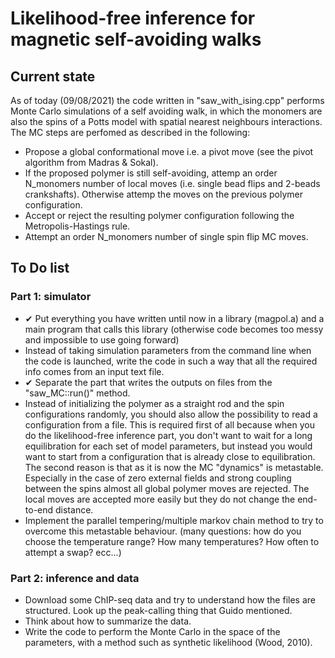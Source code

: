 # Likelihood-free inference for magnetic self-avoiding walks

## Current state

As of today (09/08/2021) the code written in "saw_with_ising.cpp" performs Monte Carlo simulations of a self avoiding walk, in which the monomers are also the spins of a Potts model with spatial nearest neighbours interactions.
The MC steps are perfomed as described in the following:
- Propose a global conformational move i.e. a pivot move (see the pivot algorithm from Madras & Sokal).
- If the proposed polymer is still self-avoiding, attemp an order N_monomers number of local moves (i.e. single bead flips and 2-beads crankshafts). Otherwise attemp the moves on the previous polymer configuration. 
- Accept or reject the resulting polymer configuration following the Metropolis-Hastings rule.
- Attempt an order N_monomers number of single spin flip MC moves.


## To Do list
### Part 1: simulator
- ✔ Put everything you have written until now in a library (magpol.a) and a main program that calls this library (otherwise code becomes too messy and impossible to use going forward) 
- Instead of taking simulation parameters from the command line when the code is launched, write the code in such a way that all the required info comes from an input text file.
- ✔ Separate the part that writes the outputs on files from the "saw_MC::run()" method.
- Instead of initializing the polymer as a straight rod and the spin configurations randomly, you should also allow the possibility to read a configuration from a file. This is required first of all because when you do the likelihood-free inference part, you don't want to wait for a long equilibration for each set of model parameters, but instead you would want to start from a configuration that is already close to equilibration. The second reason is that as it is now the MC "dynamics" is metastable. Especially in the case of zero external fields and strong coupling between the spins almost all global polymer moves are rejected. The local moves are accepted more easily but they do not change the end-to-end distance.
- Implement the parallel tempering/multiple markov chain method to try to overcome this metastable behaviour. (many questions: how do you choose the temperature range? How many temperatures? How often to attempt a swap? ecc...)
### Part 2: inference and data
- Download some ChIP-seq data and try to understand how the files are structured. Look up the peak-calling thing that Guido mentioned.
- Think about how to summarize the data.
- Write the code to perform the Monte Carlo in the space of the parameters, with a method such as synthetic likelihood (Wood, 2010).
